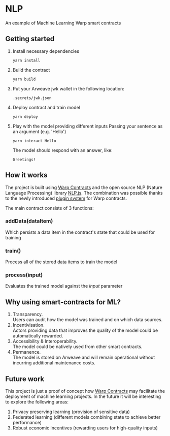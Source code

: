 # NLP

An example of Machine Learning Warp smart contracts


## Getting started

1. Install necessary dependencies

    ```
    yarn install
    ```

2. Build the contract

    ```
    yarn build
    ```
    
3. Put your Arweave jwk wallet in the following location: 

    `.secrets/jwk.json`

3. Deploy contract and train model

    ```
    yarn deploy
    ```

4. Play with the model providing different inputs
   Passing your sentence as an argument (e.g. 'Hello')
   
    ```
    yarn interact Hello
    ```

    The model should respond with an answer, like: 
    
    `Greetings!`


##  How it works

The project is built using [Warp Contracts](https://github.com/warp-contracts) and the open source NLP (Nature Language Processing) library [NLP.js](https://github.com/axa-group/nlp.js). The combination was possible thanks to the newly introduced [plugin system](https://github.com/warp-contracts/warp-contracts-plugins) for Warp contracts.  

The main contract consists of 3 functions: 

### addData(dataItem)

Which persists a data item in the contract's state that could be used for training

### train()

Process all of the stored data items to train the model 

### process(input)

Evaluates the trained model against the *input* parameter 

## Why using smart-contracts for ML?

1. Transparency.   
Users can audit how the model was trained and on which data sources.
2. Incentivisation.   
Actors providing data that improves the quality of the model could be automatically rewarded.
3. Accessibility & Interoperability.   
The model could be natively used from other smart contracts.
4. Permanence.   
The model is stored on Arweave and will remain operational without incurring additional maintenance costs.

##  Future work

This project is just a proof of concept how [Warp Contracts](https://github.com/warp-contracts) may facilitate the deployment of machine learning projects. In the future it will be interesting to explore the following areas: 

1. Privacy preserving learning (provision of sensitive data) 
2. Federated learning (different models combining state to achieve better performance)
3. Robust economic incentives (rewarding users for high-quality inputs)


